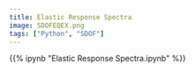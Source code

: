 ```yaml
---
title: Elastic Response Spectra
image: SDOFEQEX.png
tags: ["Python", "SDOF"]
---
```



{{% ipynb "Elastic Response Spectra.ipynb" %}}
